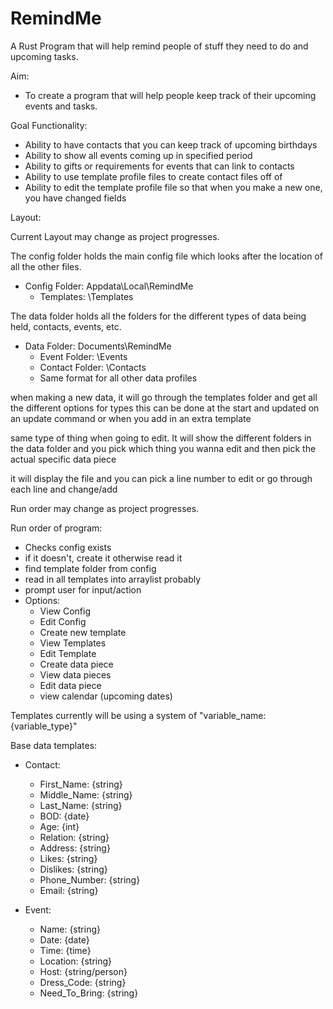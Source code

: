 # RemindMe
A Rust Program that will help remind people of stuff they need to do and upcoming tasks.

Aim:
- To create a program that will help people keep track of their upcoming events and tasks.

Goal Functionality:
- Ability to have contacts that you can keep track of upcoming birthdays
- Ability to show all events coming up in specified period
- Ability to gifts or requirements for events that can link to contacts
- Ability to use template profile files to create contact files off of
- Ability to edit the template profile file so that when you make a new one, you have changed fields

Layout:

Current Layout may change as project progresses.

The config folder holds the main config file which looks after the location of all the other files.
- Config Folder: Appdata\Local\RemindMe
    - Templates: \Templates


The data folder holds all the folders for the different types of data being held, contacts, events, etc.
- Data Folder: Documents\RemindMe
    - Event Folder: \Events
    - Contact Folder: \Contacts
    - Same format for all other data profiles



when making a new data, it will go through the templates folder and get all the different options for types
this can be done at the start and updated on an update command or when you add in an extra template

same type of thing when going to edit. It will show the different folders in the data folder and you pick which thing you wanna edit and then pick the actual specific data piece

it will display the file and you can pick a line number to edit or go through each line and change/add


Run order may change as project progresses.

Run order of program:
 - Checks config exists
 - if it doesn't, create it otherwise read it
 - find template folder from config
 - read in all templates into arraylist probably
 - prompt user for input/action
 - Options:
    - View Config
    - Edit Config
    - Create new template
    - View Templates
    - Edit Template
    - Create data piece
    - View data pieces
    - Edit data piece
    - view calendar (upcoming dates)
    

    
Templates currently will be using a system of "variable_name: {variable_type}"

Base data templates:
 - Contact:
    - First_Name: {string}
    - Middle_Name: {string}
    - Last_Name: {string}
    - BOD: {date}
    - Age: {int}
    - Relation: {string}
    - Address: {string}
    - Likes: {string}
    - Dislikes: {string}
    - Phone_Number: {string}
    - Email: {string}


 - Event:
    - Name: {string}
    - Date: {date}
    - Time: {time}
    - Location: {string}
    - Host: {string/person}
    - Dress_Code: {string}
    - Need_To_Bring: {string}
    
